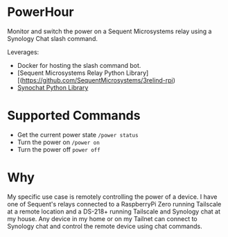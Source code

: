 PowerHour
=========

Monitor and switch the power on a Sequent Microsystems relay using a Synology Chat slash command.

Leverages: 
* Docker for hosting the slash command bot.
* [Sequent Microsystems Relay Python Library][(https://github.com/SequentMicrosystems/3relind-rpi)
* [Synochat Python Library](https://github.com/bitcanon/synochat)


# Supported Commands
* Get the current power state `/power status`
* Turn the power on `/power on`
* Turn the power off `power off`

# Why
My specific use case is remotely controlling the power of a device.  I have one of Sequent's relays
connected to a RaspberryPi Zero running Tailscale at a remote location and a DS-218+ running Tailscale and 
Synology chat at my house.  Any device in my home or on my Tailnet can connect to Synology chat and
control the remote device using chat commands.
